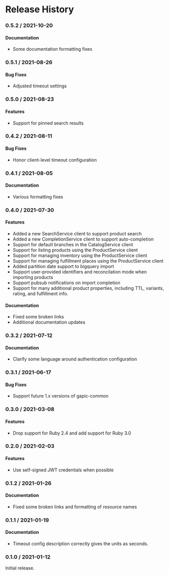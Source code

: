 # Release History

### 0.5.2 / 2021-10-20

#### Documentation

* Some documentation formatting fixes

### 0.5.1 / 2021-08-26

#### Bug Fixes

* Adjusted timeout settings

### 0.5.0 / 2021-08-23

#### Features

* Support for pinned search results

### 0.4.2 / 2021-08-11

#### Bug Fixes

* Honor client-level timeout configuration

### 0.4.1 / 2021-08-05

#### Documentation

* Various formatting fixes

### 0.4.0 / 2021-07-30

#### Features

* Added a new SearchService client to support product search
* Added a new CompletionService client to support auto-completion
* Support for default branches in the CatalogService client
* Support for listing products using the ProductService client
* Support for managing inventory using the ProductService client
* Support for managing fulfillment places using the ProductService client
* Added partition date support to bigquery import
* Support user-provided identifiers and reconcilation mode when importing products
* Support pubsub notifications on import completion
* Support for many additional product properties, including TTL, variants, rating, and fulfillment info.

#### Documentation

* Fixed some broken links
* Additional documentation updates

### 0.3.2 / 2021-07-12

#### Documentation

* Clarify some language around authentication configuration

### 0.3.1 / 2021-06-17

#### Bug Fixes

* Support future 1.x versions of gapic-common

### 0.3.0 / 2021-03-08

#### Features

* Drop support for Ruby 2.4 and add support for Ruby 3.0

### 0.2.0 / 2021-02-03

#### Features

* Use self-signed JWT credentials when possible

### 0.1.2 / 2021-01-26

#### Documentation

* Fixed some broken links and formatting of resource names

### 0.1.1 / 2021-01-19

#### Documentation

* Timeout config description correctly gives the units as seconds.

### 0.1.0 / 2021-01-12

Initial release.
